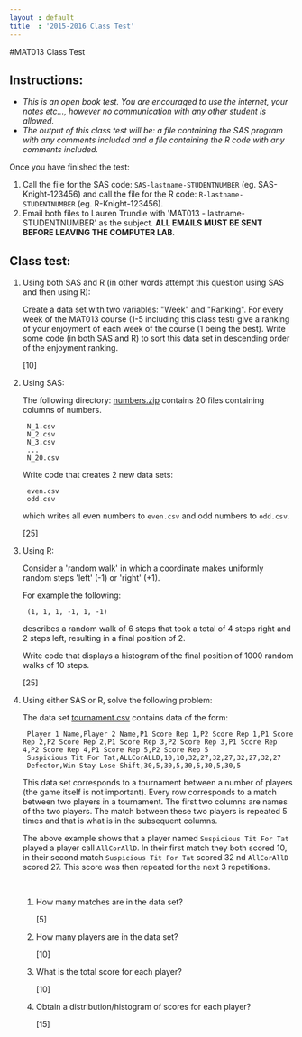 ```yaml
---
layout : default
title  : '2015-2016 Class Test'
---
```

#MAT013 Class Test

## Instructions:

- *This is an open book test. You are encouraged to use the internet, your notes etc..., however no communication with any other student is allowed.*
- *The output of this class test will be: a file containing the SAS program with any comments included and a file containing the R code with any comments included.*

Once you have finished the test:

1. Call the file for the SAS code: `SAS-lastname-STUDENTNUMBER` (eg. SAS-Knight-123456) and call the file for the R code: `R-lastname-STUDENTNUMBER` (eg. R-Knight-123456).
2. Email both files to Lauren Trundle with 'MAT013 - lastname-STUDENTNUMBER' as the subject. **ALL EMAILS MUST BE SENT BEFORE LEAVING THE COMPUTER LAB**.

## Class test:

1. Using both SAS and R (in other words attempt this question using SAS and then using R):

    Create a data set with two variables: "Week" and "Ranking". For every week of the MAT013 course (1-5 including this class test) give a ranking of your enjoyment of each week of the course (1 being the best). Write some code (in both SAS and R) to sort this data set in descending order of the enjoyment ranking.

    [10]

2. Using SAS:

    The following directory:
    [numbers.zip]({{site.baseurl}}/Assessment/ClassTest/2015-2016/data/numbers.zip)
    contains 20 files containing columns of numbers.

        N_1.csv
        N_2.csv
        N_3.csv
        ...
        N_20.csv

    Write code that creates 2 new data sets:

        even.csv
        odd.csv

    which writes all even numbers to `even.csv` and odd numbers to `odd.csv`.

    [25]

3. Using R:

    Consider a 'random walk' in which a coordinate makes uniformly random
    steps 'left' (-1) or 'right' (+1).

    For example the following:

        (1, 1, 1, -1, 1, -1)

    describes a random walk of 6 steps that took a total of 4 steps right and 2
    steps left, resulting in a final position of 2.

    Write code that displays a histogram of the final position of 1000 random
    walks of 10 steps.

    [25]

4. Using either SAS or R, solve the following problem:

    The data set
    [tournament.csv]({{site.baseurl}}/Assessment/ClassTest/2015-2016/data/tournament.csv)
    contains data of the form:

        Player 1 Name,Player 2 Name,P1 Score Rep 1,P2 Score Rep 1,P1 Score Rep 2,P2 Score Rep 2,P1 Score Rep 3,P2 Score Rep 3,P1 Score Rep 4,P2 Score Rep 4,P1 Score Rep 5,P2 Score Rep 5
        Suspicious Tit For Tat,ALLCorALLD,10,10,32,27,32,27,32,27,32,27
        Defector,Win-Stay Lose-Shift,30,5,30,5,30,5,30,5,30,5

    This data set corresponds to a tournament between a number of players (the
    game itself is not important).  Every row corresponds to a match between two
    players in a tournament.  The first two columns are names of the two
    players. The match between these two players is repeated 5 times and that is
    what is in the subsequent columns.

    The above example shows that a player named `Suspicious Tit For Tat` played
    a player call `AllCorAllD`. In their first match they both scored 10, in their
    second match `Suspicious Tit For Tat` scored 32 nd `AllCorAllD` scored 27. This
    score was then repeated for the next 3 repetitions.

    <br>

    1. How many matches are in the data set?

       [5]

    2. How many players are in the data set?

       [10]

    3. What is the total score for each player?

       [10]

    4. Obtain a distribution/histogram of scores for each player?

       [15]
